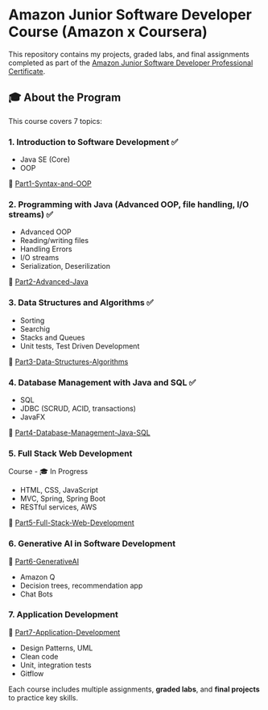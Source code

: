 # Amazon Junior Software Developer Course (Amazon x Coursera)

This repository contains my projects, graded labs, and final assignments completed as part of the [Amazon Junior Software Developer Professional Certificate](https://www.coursera.org/professional-certificates/amazon-junior-software-developer).

## 🎓 About the Program

This course covers 7 topics:

### 1. Introduction to Software Development ✅

- Java SE (Core)
- OOP

📂 [Part1-Syntax-and-OOP](./Part1-Syntax-and-OOP)

### 2.  Programming with Java (Advanced OOP, file handling, I/O streams) ✅

- Advanced OOP
- Reading/writing files
- Handling Errors 
- I/O streams 
- Serialization, Deserilization 

📂 [Part2-Advanced-Java](./Part2-Advanced-Java)

### 3. Data Structures and Algorithms ✅

- Sorting 
- Searchig
- Stacks and Queues
- Unit tests, Test Driven Development

📂 [Part3-Data-Structures-Algorithms](./Part3-Data-Structures-Algorithms)

### 4. Database Management with Java and SQL ✅

- SQL
- JDBC (SCRUD, ACID, transactions) 
- JavaFX

📂 [Part4-Database-Management-Java-SQL](./Part4-Database-Management-Java-SQL)

### 5. Full Stack Web Development 
Course - 🎓 In Progress

- HTML, CSS, JavaScript
- MVC, Spring, Spring Boot
- RESTful services, AWS

📂 [Part5-Full-Stack-Web-Development](./Part5-Full-Stack-Web-Development)

### 6. Generative AI in Software Development
📂 [Part6-GenerativeAI](./Part6-GenerativeAI)

- Amazon Q
- Decision trees, recommendation app
- Chat Bots

### 7. Application Development 
📂 [Part7-Application-Development](./Part7-App-Development)

- Design Patterns, UML
- Clean code
- Unit, integration tests
- Gitflow

Each course includes multiple assignments, **graded labs**, and **final projects** to practice key skills.
